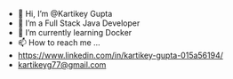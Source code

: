 - 👋 Hi, I’m @Kartikey Gupta
- 👀 I’m a Full Stack Java Developer
- 🌱 I’m currently learning Docker
- 📫 How to reach me ...
- https://www.linkedin.com/in/kartikey-gupta-015a56194/
- kartikeyg77@gmail.com

<!---
Kartikeyg03012/Kartikeyg03012 is a ✨ special ✨ repository because its `README.md` (this file) appears on your GitHub profile.
You can click the Preview link to take a look at your changes.
--->

